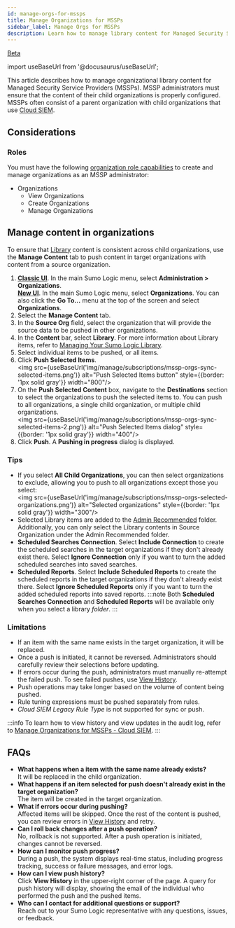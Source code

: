```yaml
---
id: manage-orgs-for-mssps
title: Manage Organizations for MSSPs
sidebar_label: Manage Orgs for MSSPs
description: Learn how to manage library content for Managed Security Service Providers (MSSPs).
---
```


<head>
 <meta name="robots" content="noindex" />
</head>

<p><a href="/docs/beta"><span className="beta">Beta</span></a></p>

import useBaseUrl from '@docusaurus/useBaseUrl';

<!-- Originally added as a beta article with DOCS-637. -->

This article describes how to manage organizational library content for Managed Security Service Providers (MSSPs). MSSP administrators must ensure that the content of their child organizations is properly configured. MSSPs often consist of a parent organization with child organizations that use [Cloud SIEM](/docs/cse/).

## Considerations

### Roles

You must have the following [organization role capabilities](/docs/manage/users-roles/roles/role-capabilities/#organizations) to create and manage organizations as an MSSP administrator:

* Organizations
   * View Organizations
   * Create Organizations
   * Manage Organizations

## Manage content in organizations

To ensure that [Library](/docs/get-started/library) content is consistent across child organizations, use the **Manage Content** tab to push content in target organizations with content from a source organization.

1. [**Classic UI**](/docs/get-started/sumo-logic-ui-classic). In the main Sumo Logic menu, select **Administration > Organizations**.<br/>[**New UI**](/docs/get-started/sumo-logic-ui). In the main Sumo Logic menu, select **Organizations**. You can also click the **Go To...** menu at the top of the screen and select **Organizations**.
1. Select the **Manage Content** tab.
1. In the **Source Org** field, select the organization that will provide the source data to be pushed in other organizations.
1. In the **Content** bar, select **Library**. For more information about Library items, refer to [Managing Your Sumo Logic Library](/docs/get-started/library).
1. Select individual items to be pushed, or all items.
1. Click **Push Selected Items**.<br/><img src={useBaseUrl('img/manage/subscriptions/mssp-orgs-sync-selected-items.png')} alt="Push Selected Items button" style={{border: '1px solid gray'}} width="800"/>
1. On the **Push Selected Content** box, navigate to the **Destinations** section to select the organizations to push the selected items to. You can push to all organizations, a single child organization, or multiple child organizations.<br/><img src={useBaseUrl('img/manage/subscriptions/mssp-orgs-sync-selected-items-2.png')} alt="Push Selected Items dialog" style={{border: '1px solid gray'}} width="400"/>
1. Click **Push**. A **Pushing in progress** dialog is displayed.

### Tips

* If you select **All Child Organizations**, you can then select organizations to exclude, allowing you to push to all organizations except those you select:<br/><img src={useBaseUrl('img/manage/subscriptions/mssp-orgs-selected-organizations.png')} alt="Selected organizations" style={{border: '1px solid gray'}} width="300"/>
* Selected Library items are added to the [Admin Recommended](/docs/manage/content-sharing/admin-mode/#move-important-content-to-admin-recommended) folder. Additionally, you can only select the Library contents in Source Organization under the Admin Recommended folder.
* **Scheduled Searches Connection**. Select **Include Connection** to create the scheduled searches in the target organizations if they don't already exist there. Select **Ignore Connection** only if you want to turn the added scheduled searches into saved searches.
* **Scheduled Reports**. Select **Include Scheduled Reports** to create the scheduled reports in the target organizations if they don't already exist there. Select **Ignore Scheduled Reports** only if you want to turn the added scheduled reports into saved reports. 
   :::note
   Both **Scheduled Searches Connection** and **Scheduled Reports** will be available only when you select a library *folder*.
   :::

### Limitations

- If an item with the same name exists in the target organization, it will be replaced.
- Once a push is initiated, it cannot be reversed. Administrators should carefully review their selections before updating.
- If errors occur during the push, administrators must manually re-attempt the failed push. To see failed pushes, use [View History](/docs/manage/manage-subscription/create-and-manage-orgs/manage-orgs-for-mssps-csiem-rules#view-history).
- Push operations may take longer based on the volume of content being pushed.
- Rule tuning expressions must be pushed separately from rules.
- *Cloud SIEM Legacy Rule Type* is not supported for sync or push.

:::info
To learn how to view history and view updates in the audit log​, refer to [Manage Organizations for MSSPs - Cloud SIEM](/docs/manage/manage-subscription/create-and-manage-orgs/manage-orgs-for-mssps-csiem-rules).
:::

## FAQs

* **What happens when a item with the same name already exists?**<br/>It will be replaced in the child organization.
* **What happens if an item selected for push doesn't already exist in the target organization?**<br/>The item will be created in the target organization.
* **What if errors occur during pushing?**<br/>Affected items will be skipped. Once the rest of the content is pushed, you can review errors in [View History](/docs/manage/manage-subscription/create-and-manage-orgs/manage-orgs-for-mssps-csiem-rules#view-history) and retry.
* **Can I roll back changes after a push operation?**<br/>No, rollback is not supported. After a push operation is initiated, changes cannot be reversed.
* **How can I monitor push progress?**<br/>During a push, the system displays real-time status, including progress tracking, success or failure messages, and error logs.
* **How can I view push history?**<br/>Click **View History** in the upper-right corner of the page. A query for push history will display, showing the email of the individual who performed the push and the pushed items.
* **Who can I contact for additional questions or support?**<br/>Reach out to your  Sumo Logic representative with any questions, issues, or feedback.
